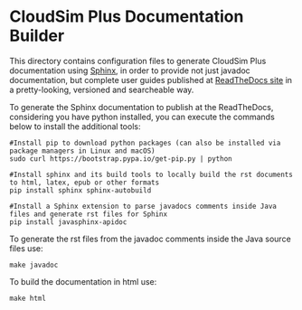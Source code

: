 # CloudSim Plus Documentation Builder

This directory contains configuration files to generate CloudSim Plus documentation using [Sphinx](http://sphinx-doc.org),
in order to provide not just javadoc documentation, but complete user guides published at [ReadTheDocs site](http://cloudsimplus.readthedocs.io)
in a pretty-looking, versioned and searcheable way.

To generate the Sphinx documentation to publish at the ReadTheDocs, considering you have python installed, you can execute the commands below to install the additional tools:

```shell
#Install pip to download python packages (can also be installed via package managers in Linux and macOS)
sudo curl https://bootstrap.pypa.io/get-pip.py | python

#Install sphinx and its build tools to locally build the rst documents to html, latex, epub or other formats
pip install sphinx sphinx-autobuild 

#Install a Sphinx extension to parse javadocs comments inside Java files and generate rst files for Sphinx
pip install javasphinx-apidoc
```

To generate the rst files from the javadoc comments inside the Java source files use:

```shell
make javadoc
```

To build the documentation in html use:
```shell
make html
```
